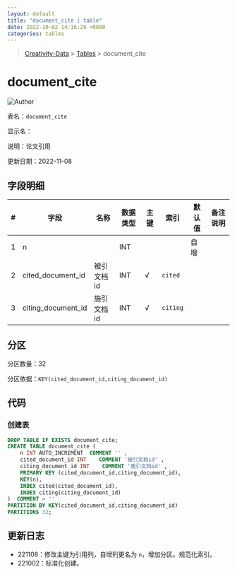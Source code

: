 ```yaml
---
layout: default
title: "document_cite | table"
date: 2022-10-02 14:16:29 +0800
categories: tables
---
```


> [Creativity-Data](/Creativity) > [Tables](/Creativity/tables) > document_cite

# document_cite

![Author](https://img.shields.io/badge/Author-MarioZZJ-blue)

表名：`document_cite`

显示名：

说明：论文引用

更新日期：2022-11-08

## 字段明细

| **#** | **字段**           | **名称**   | **数据类型** | **主键** | **索引** | **默认值** | **备注说明** |
| ----- | ------------------ | --------- | ------------ | -------- | -------- | ---------- | ------------ |
| 1     | n                  |           | INT          |          |          | 自增       |              |
| 2     | cited_document_id  | 被引文档id | INT          | √        |  `cited`  |            |              |
| 3     | citing_document_id | 施引文档id | INT          | √        |  `citing`  |            |              |

## 分区

分区数量：32

分区依据：`KEY(cited_document_id,citing_document_id)`

## 代码

### 创建表

```SQL
DROP TABLE IF EXISTS document_cite;
CREATE TABLE document_cite (
    n INT AUTO_INCREMENT  COMMENT '' ,
    cited_document_id INT    COMMENT '被引文档id' ,
    citing_document_id INT    COMMENT '施引文档id' ,
    PRIMARY KEY (cited_document_id,citing_document_id),
    KEY(n),
    INDEX cited(cited_document_id),
    INDEX citing(citing_document_id)
)  COMMENT = ''
PARTITION BY KEY(cited_document_id,citing_document_id)
PARTITIONS 32;
```

## 更新日志

* 221108：修改主键为引用列，自增列更名为 `n`，增加分区。规范化索引。
* 221002：标准化创建。

